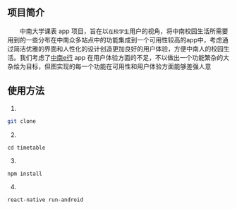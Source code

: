 ## 项目简介
&emsp;&emsp;中南大学课表 app 项目，旨在以`在校学生`用户的视角，将中南校园生活所需要用到的一些分布在中南众多站点中的功能集成到一个可用性较高的app中，考虑通过简洁优雅的界面和人性化的设计创造更加良好的用户体验，方便中南人的校园生活。我们考虑了[中南e行](http://app.its.csu.edu.cn/index.html) app 在用户体验方面的不足，不以做出一个功能繁杂的大杂烩为目标，但图实现的每一个功能在可用性和用户体验方面能够差强人意
## 使用方法
1. 
``` bash
git clone
```
2. 
```
cd timetable
```
3. 
```
npm install
```
4.
```
react-native run-android
```

